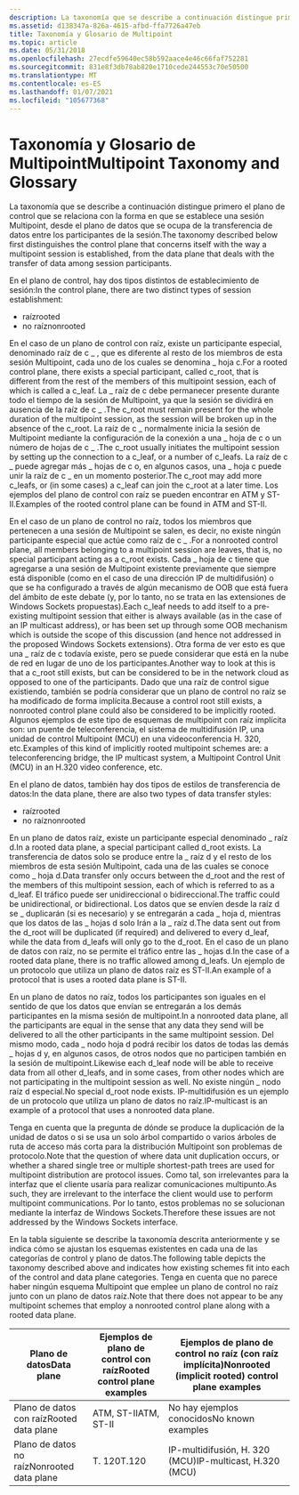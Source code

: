```yaml
---
description: La taxonomía que se describe a continuación distingue primero el plano de control que se relaciona con la forma en que se establece una sesión Multipoint, desde el plano de datos que se ocupa de la transferencia de datos entre los participantes de la sesión.
ms.assetid: d138347a-826a-4615-afbd-ffa7726a47eb
title: Taxonomía y Glosario de Multipoint
ms.topic: article
ms.date: 05/31/2018
ms.openlocfilehash: 27ecdfe59640ec58b592aace4e46c66faf752281
ms.sourcegitcommit: 831e8f3db78ab820e1710cede244553c70e50500
ms.translationtype: MT
ms.contentlocale: es-ES
ms.lasthandoff: 01/07/2021
ms.locfileid: "105677368"
---
```

# <a name="multipoint-taxonomy-and-glossary"></a><span data-ttu-id="0285b-103">Taxonomía y Glosario de Multipoint</span><span class="sxs-lookup"><span data-stu-id="0285b-103">Multipoint Taxonomy and Glossary</span></span>

<span data-ttu-id="0285b-104">La taxonomía que se describe a continuación distingue primero el plano de control que se relaciona con la forma en que se establece una sesión Multipoint, desde el plano de datos que se ocupa de la transferencia de datos entre los participantes de la sesión.</span><span class="sxs-lookup"><span data-stu-id="0285b-104">The taxonomy described below first distinguishes the control plane that concerns itself with the way a multipoint session is established, from the data plane that deals with the transfer of data among session participants.</span></span>

<span data-ttu-id="0285b-105">En el plano de control, hay dos tipos distintos de establecimiento de sesión:</span><span class="sxs-lookup"><span data-stu-id="0285b-105">In the control plane, there are two distinct types of session establishment:</span></span>

-   <span data-ttu-id="0285b-106">raíz</span><span class="sxs-lookup"><span data-stu-id="0285b-106">rooted</span></span>
-   <span data-ttu-id="0285b-107">no raíz</span><span class="sxs-lookup"><span data-stu-id="0285b-107">nonrooted</span></span>

<span data-ttu-id="0285b-108">En el caso de un plano de control con raíz, existe un participante especial, denominado raíz de c \_ , que es diferente al resto de los miembros de esta sesión Multipoint, cada uno de los cuales se denomina \_ hoja c.</span><span class="sxs-lookup"><span data-stu-id="0285b-108">For a rooted control plane, there exists a special participant, called c\_root, that is different from the rest of the members of this multipoint session, each of which is called a c\_leaf.</span></span> <span data-ttu-id="0285b-109">La \_ raíz de c debe permanecer presente durante todo el tiempo de la sesión de Multipoint, ya que la sesión se dividirá en ausencia de la raíz de c \_ .</span><span class="sxs-lookup"><span data-stu-id="0285b-109">The c\_root must remain present for the whole duration of the multipoint session, as the session will be broken up in the absence of the c\_root.</span></span> <span data-ttu-id="0285b-110">La raíz de c \_ normalmente inicia la sesión de Multipoint mediante la configuración de la conexión a una \_ hoja de c o un número de hojas de c \_ .</span><span class="sxs-lookup"><span data-stu-id="0285b-110">The c\_root usually initiates the multipoint session by setting up the connection to a c\_leaf, or a number of c\_leafs.</span></span> <span data-ttu-id="0285b-111">La raíz de c \_ puede agregar más \_ hojas de c o, en algunos casos, una \_ hoja c puede unir la raíz de c \_ en un momento posterior.</span><span class="sxs-lookup"><span data-stu-id="0285b-111">The c\_root may add more c\_leafs, or (in some cases) a c\_leaf can join the c\_root at a later time.</span></span> <span data-ttu-id="0285b-112">Los ejemplos del plano de control con raíz se pueden encontrar en ATM y ST-II.</span><span class="sxs-lookup"><span data-stu-id="0285b-112">Examples of the rooted control plane can be found in ATM and ST-II.</span></span>

<span data-ttu-id="0285b-113">En el caso de un plano de control no raíz, todos los miembros que pertenecen a una sesión de Multipoint se salen, es decir, no existe ningún participante especial que actúe como raíz de c \_ .</span><span class="sxs-lookup"><span data-stu-id="0285b-113">For a nonrooted control plane, all members belonging to a multipoint session are leaves, that is, no special participant acting as a c\_root exists.</span></span> <span data-ttu-id="0285b-114">Cada \_ hoja de c tiene que agregarse a una sesión de Multipoint existente previamente que siempre está disponible (como en el caso de una dirección IP de multidifusión) o que se ha configurado a través de algún mecanismo de OOB que está fuera del ámbito de este debate (y, por lo tanto, no se trata en las extensiones de Windows Sockets propuestas).</span><span class="sxs-lookup"><span data-stu-id="0285b-114">Each c\_leaf needs to add itself to a pre-existing multipoint session that either is always available (as in the case of an IP multicast address), or has been set up through some OOB mechanism which is outside the scope of this discussion (and hence not addressed in the proposed Windows Sockets extensions).</span></span> <span data-ttu-id="0285b-115">Otra forma de ver esto es que una \_ raíz de c todavía existe, pero se puede considerar que está en la nube de red en lugar de uno de los participantes.</span><span class="sxs-lookup"><span data-stu-id="0285b-115">Another way to look at this is that a c\_root still exists, but can be considered to be in the network cloud as opposed to one of the participants.</span></span> <span data-ttu-id="0285b-116">Dado que una raíz de control sigue existiendo, también se podría considerar que un plano de control no raíz se ha modificado de forma implícita.</span><span class="sxs-lookup"><span data-stu-id="0285b-116">Because a control root still exists, a nonrooted control plane could also be considered to be implicitly rooted.</span></span> <span data-ttu-id="0285b-117">Algunos ejemplos de este tipo de esquemas de multipoint con raíz implícita son: un puente de teleconferencia, el sistema de multidifusión IP, una unidad de control Multipoint (MCU) en una videoconferencia H. 320, etc.</span><span class="sxs-lookup"><span data-stu-id="0285b-117">Examples of this kind of implicitly rooted multipoint schemes are: a teleconferencing bridge, the IP multicast system, a Multipoint Control Unit (MCU) in an H.320 video conference, etc.</span></span>

<span data-ttu-id="0285b-118">En el plano de datos, también hay dos tipos de estilos de transferencia de datos:</span><span class="sxs-lookup"><span data-stu-id="0285b-118">In the data plane, there are also two types of data transfer styles:</span></span>

-   <span data-ttu-id="0285b-119">raíz</span><span class="sxs-lookup"><span data-stu-id="0285b-119">rooted</span></span>
-   <span data-ttu-id="0285b-120">no raíz</span><span class="sxs-lookup"><span data-stu-id="0285b-120">nonrooted</span></span>

<span data-ttu-id="0285b-121">En un plano de datos raíz, existe un participante especial denominado \_ raíz d.</span><span class="sxs-lookup"><span data-stu-id="0285b-121">In a rooted data plane, a special participant called d\_root exists.</span></span> <span data-ttu-id="0285b-122">La transferencia de datos solo se produce entre la \_ raíz d y el resto de los miembros de esta sesión Multipoint, cada una de las cuales se conoce como \_ hoja d.</span><span class="sxs-lookup"><span data-stu-id="0285b-122">Data transfer only occurs between the d\_root and the rest of the members of this multipoint session, each of which is referred to as a d\_leaf.</span></span> <span data-ttu-id="0285b-123">El tráfico puede ser unidireccional o bidireccional.</span><span class="sxs-lookup"><span data-stu-id="0285b-123">The traffic could be unidirectional, or bidirectional.</span></span> <span data-ttu-id="0285b-124">Los datos que se envíen desde la raíz d se \_ duplicarán (si es necesario) y se entregarán a cada \_ hoja d, mientras que los datos de las \_ hojas d solo Irán a la \_ raíz d.</span><span class="sxs-lookup"><span data-stu-id="0285b-124">The data sent out from the d\_root will be duplicated (if required) and delivered to every d\_leaf, while the data from d\_leafs will only go to the d\_root.</span></span> <span data-ttu-id="0285b-125">En el caso de un plano de datos con raíz, no se permite el tráfico entre las \_ hojas d.</span><span class="sxs-lookup"><span data-stu-id="0285b-125">In the case of a rooted data plane, there is no traffic allowed among d\_leafs.</span></span> <span data-ttu-id="0285b-126">Un ejemplo de un protocolo que utiliza un plano de datos raíz es ST-II.</span><span class="sxs-lookup"><span data-stu-id="0285b-126">An example of a protocol that is uses a rooted data plane is ST-II.</span></span>

<span data-ttu-id="0285b-127">En un plano de datos no raíz, todos los participantes son iguales en el sentido de que los datos que envían se entregarán a los demás participantes en la misma sesión de multipoint.</span><span class="sxs-lookup"><span data-stu-id="0285b-127">In a nonrooted data plane, all the participants are equal in the sense that any data they send will be delivered to all the other participants in the same multipoint session.</span></span> <span data-ttu-id="0285b-128">Del mismo modo, cada \_ nodo hoja d podrá recibir los datos de todas las demás \_ hojas d y, en algunos casos, de otros nodos que no participen también en la sesión de multipoint.</span><span class="sxs-lookup"><span data-stu-id="0285b-128">Likewise each d\_leaf node will be able to receive data from all other d\_leafs, and in some cases, from other nodes which are not participating in the multipoint session as well.</span></span> <span data-ttu-id="0285b-129">No existe ningún \_ nodo raíz d especial.</span><span class="sxs-lookup"><span data-stu-id="0285b-129">No special d\_root node exists.</span></span> <span data-ttu-id="0285b-130">IP-multidifusión es un ejemplo de un protocolo que utiliza un plano de datos no raíz.</span><span class="sxs-lookup"><span data-stu-id="0285b-130">IP-multicast is an example of a protocol that uses a nonrooted data plane.</span></span>

<span data-ttu-id="0285b-131">Tenga en cuenta que la pregunta de dónde se produce la duplicación de la unidad de datos o si se usa un solo árbol compartido o varios árboles de ruta de acceso más corta para la distribución Multipoint son problemas de protocolo.</span><span class="sxs-lookup"><span data-stu-id="0285b-131">Note that the question of where data unit duplication occurs, or whether a shared single tree or multiple shortest-path trees are used for multipoint distribution are protocol issues.</span></span> <span data-ttu-id="0285b-132">Como tal, son irrelevantes para la interfaz que el cliente usaría para realizar comunicaciones multipunto.</span><span class="sxs-lookup"><span data-stu-id="0285b-132">As such, they are irrelevant to the interface the client would use to perform multipoint communications.</span></span> <span data-ttu-id="0285b-133">Por lo tanto, estos problemas no se solucionan mediante la interfaz de Windows Sockets.</span><span class="sxs-lookup"><span data-stu-id="0285b-133">Therefore these issues are not addressed by the Windows Sockets interface.</span></span>

<span data-ttu-id="0285b-134">En la tabla siguiente se describe la taxonomía descrita anteriormente y se indica cómo se ajustan los esquemas existentes en cada una de las categorías de control y plano de datos.</span><span class="sxs-lookup"><span data-stu-id="0285b-134">The following table depicts the taxonomy described above and indicates how existing schemes fit into each of the control and data plane categories.</span></span> <span data-ttu-id="0285b-135">Tenga en cuenta que no parece haber ningún esquema Multipoint que emplee un plano de control no raíz junto con un plano de datos raíz.</span><span class="sxs-lookup"><span data-stu-id="0285b-135">Note that there does not appear to be any multipoint schemes that employ a nonrooted control plane along with a rooted data plane.</span></span>

| <span data-ttu-id="0285b-136">Plano de datos</span><span class="sxs-lookup"><span data-stu-id="0285b-136">Data plane</span></span>           | <span data-ttu-id="0285b-137">Ejemplos de plano de control con raíz</span><span class="sxs-lookup"><span data-stu-id="0285b-137">Rooted control plane examples</span></span> | <span data-ttu-id="0285b-138">Ejemplos de plano de control no raíz (con raíz implícita)</span><span class="sxs-lookup"><span data-stu-id="0285b-138">Nonrooted (implicit rooted) control plane examples</span></span> |
|----------------------|-------------------------------|----------------------------------------------------|
| <span data-ttu-id="0285b-139">Plano de datos con raíz</span><span class="sxs-lookup"><span data-stu-id="0285b-139">Rooted data plane</span></span>    | <span data-ttu-id="0285b-140">ATM, ST-II</span><span class="sxs-lookup"><span data-stu-id="0285b-140">ATM, ST-II</span></span>                    | <span data-ttu-id="0285b-141">No hay ejemplos conocidos</span><span class="sxs-lookup"><span data-stu-id="0285b-141">No known examples</span></span>                                  |
| <span data-ttu-id="0285b-142">Plano de datos no raíz</span><span class="sxs-lookup"><span data-stu-id="0285b-142">Nonrooted data plane</span></span> | <span data-ttu-id="0285b-143">T. 120</span><span class="sxs-lookup"><span data-stu-id="0285b-143">T.120</span></span>                         | <span data-ttu-id="0285b-144">IP-multidifusión, H. 320 (MCU)</span><span class="sxs-lookup"><span data-stu-id="0285b-144">IP-multicast, H.320 (MCU)</span></span>                          |



 

 

 



